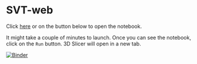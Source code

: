 # SVT-web

Click [here](https://mybinder.org/v2/gh/fepegar/SVT-web/master?filepath=SVT-web.ipynb) or on the button below to open the notebook.

It might take a couple of minutes to launch.
Once you can see the notebook, click on the `Run` button.
3D Slicer will open in a new tab.

[![Binder](https://mybinder.org/badge.svg)](https://mybinder.org/v2/gh/fepegar/SVT-web/master?filepath=SVT-web.ipynb)
